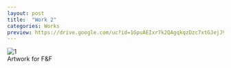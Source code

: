 ```yaml
---
layout: post
title:  "Work 2"
categories: Works
preview: https://drive.google.com/uc?id=1GpuAEIxr7k2QAgqkqzDzc7xtGJejJ9sh
---
```


![1](https://drive.google.com/uc?id=1GpuAEIxr7k2QAgqkqzDzc7xtGJejJ9sh)  
Artwork for F&F